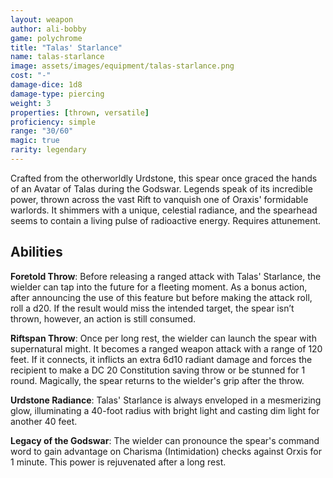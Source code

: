 ```yaml
---
layout: weapon
author: ali-bobby
game: polychrome
title: "Talas' Starlance"
name: talas-starlance
image: assets/images/equipment/talas-starlance.png
cost: "-"
damage-dice: 1d8
damage-type: piercing
weight: 3
properties: [thrown, versatile]
proficiency: simple
range: "30/60"
magic: true
rarity: legendary
---
```


Crafted from the otherworldly Urdstone, this spear once graced the hands of an Avatar of Talas during the Godswar. Legends speak of its incredible power, thrown across the vast Rift to vanquish one of Oraxis' formidable warlords. It shimmers with a unique, celestial radiance, and the spearhead seems to contain a living pulse of radioactive energy. Requires attunement.

## Abilities

**Foretold Throw**: Before releasing a ranged attack with Talas' Starlance, the wielder can tap into the future for a fleeting moment. As a bonus action, after announcing the use of this feature but before making the attack roll, roll a d20. If the result would miss the intended target, the spear isn’t thrown, however, an action is still consumed.

**Riftspan Throw**: Once per long rest, the wielder can launch the spear with supernatural might. It becomes a ranged weapon attack with a range of 120 feet. If it connects, it inflicts an extra 6d10 radiant damage and forces the recipient to make a DC 20 Constitution saving throw or be stunned for 1 round. Magically, the spear returns to the wielder's grip after the throw.

**Urdstone Radiance**: Talas' Starlance is always enveloped in a mesmerizing glow, illuminating a 40-foot radius with bright light and casting dim light for another 40 feet.

**Legacy of the Godswar**: The wielder can pronounce the spear's command word to gain advantage on Charisma (Intimidation) checks against Orxis for 1 minute. This power is rejuvenated after a long rest.